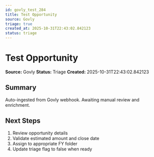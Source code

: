 ```yaml
---
id: govly_test_284
title: Test Opportunity
source: Govly
triage: true
created_at: 2025-10-31T22:43:02.842123
status: triage
---
```


# Test Opportunity

**Source:** Govly
**Status:** Triage
**Created:** 2025-10-31T22:43:02.842123

## Summary

Auto-ingested from Govly webhook. Awaiting manual review and enrichment.

## Next Steps

1. Review opportunity details
2. Validate estimated amount and close date
3. Assign to appropriate FY folder
4. Update triage flag to false when ready
